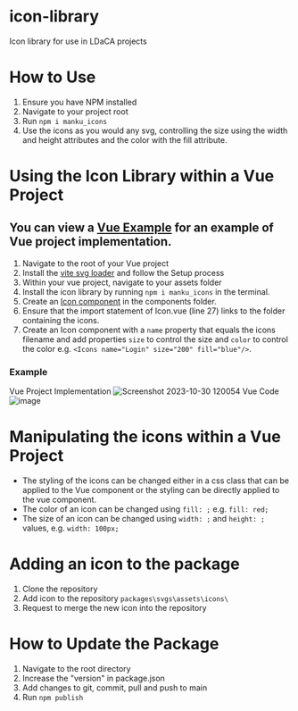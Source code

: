 # icon-library
Icon library for use in LDaCA projects

# How to Use
1. Ensure you have NPM installed
2. Navigate to your project root
3. Run `npm i manku_icons`
4. Use the icons as you would any svg, controlling the size using the width and height attributes and the color with the fill attribute. 

# Using the Icon Library within a Vue Project
## You can view a [Vue Example](https://github.com/Language-Research-Technology/manku-icons/tree/main/Vue%20Example) for an example of Vue project implementation.
1. Navigate to the root of your Vue project
2. Install the [vite svg loader](https://www.npmjs.com/package/vite-svg-loader) and follow the Setup process
3. Within your vue project, navigate to your assets folder
4. Install the icon library by running `npm i manku_icons` in the terminal. 
5. Create an [Icon component](https://github.com/Language-Research-Technology/manku-icons/blob/main/Vue%20Example/components/Icons.vue) in the components folder. 
6. Ensure that the import statement of Icon.vue (line 27) links to the folder containing the icons. 
7. Create an Icon component with a `name` property that equals the icons filename and add properties `size` to control the size and `color` to control the color e.g. `<Icons name="Login" size="200" fill="blue"/>`. 

### Example
Vue Project Implementation
![Screenshot 2023-10-30 120054](https://github.com/Language-Research-Technology/manku-icons/assets/70498548/c3b0f0a9-fbc2-43f6-ad6b-9a7c91a8a300)
Vue Code
![image](https://github.com/Language-Research-Technology/manku-icons/assets/70498548/fc4c73bf-9dd4-4815-a195-4894e049503e)


# Manipulating the icons within a Vue Project
- The styling of the icons can be changed either in a css class that can be applied to the Vue component or the styling can be directly applied to the vue component. 
- The color of an icon can be changed using `fill: ;` e.g. `fill: red;`
- The size of an icon can be changed using `width: ;` and `height: ;` values, e.g. `width: 100px;`

# Adding an icon to the package
1. Clone the repository
2. Add icon to the repository `packages\svgs\assets\icons\`
3. Request to merge the new icon into the repository

# How to Update the Package
1. Navigate to the root directory
2. Increase the "version" in package.json
3. Add changes to git, commit, pull and push to main
4. Run `npm publish`
